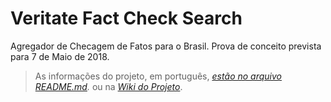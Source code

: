 # Veritate Fact Check Search

Agregador de Checagem de Fatos para o Brasil. Prova de conceito prevista para 7 de Maio de 2018.

> As informações do projeto, em português, *[estão no arquivo README.md](README.md).* ou na *[Wiki do Projeto](https://github.com/celsobessa/veritate/wiki)*.
